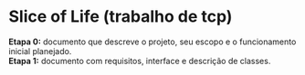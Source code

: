 # Slice of Life (trabalho de tcp)
**Etapa 0:** documento que descreve o projeto, seu escopo e o funcionamento inicial planejado. <br>
**Etapa 1:** documento com requisitos, interface e descrição de classes.

